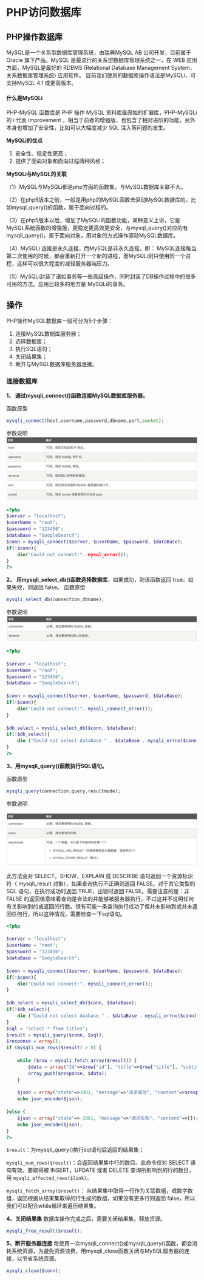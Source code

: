 # PHP访问数据库

## PHP操作数据库

MySQL是一个关系型数据库管理系统，由瑞典MySQL AB 公司开发，目前属于 Oracle 旗下产品。MySQL 是最流行的关系型数据库管理系统之一，在 WEB 应用方面，MySQL是最好的 RDBMS (Relational Database Management System，关系数据库管理系统) 应用软件。
目前我们使用的数据库操作语法是MySQLi，可支持MySQL 4.1 或更高版本。

#### 什么是MySQLi
PHP-MySQL 函数库是 PHP 操作 MySQL 资料库最原始的扩展库，PHP-MySQLi 的 i 代表 Improvement ，相当于前者的增强版，也包含了相对进阶的功能，另外本身也增加了安全性，比如可以大幅度减少 SQL 注入等问题的发生。

**MySQLi的优点**

1. 安全性、稳定性更高；
2. 提供了面向对象和面向过程两种风格；

**MySQLi与MySQL的关联**

（1）MySQL与MySQLi都是php方面的函数集，与MySQL数据库关联不大。

（2）在php5版本之前，一般是用php的MySQL函数去驱动MySQL数据库的，比如mysql_query()的函数，属于面向过程的。

（3）在php5版本以后，增加了MySQLi的函数功能，某种意义上讲，它是MySQL系统函数的增强版，更稳定更高效更安全，与mysql_query()对应的有mysqli_query()，属于面向对象，用对象的方式操作驱动MySQL数据库。

（4）MySQLi 连接是永久连接，而MySQL是非永久连接。即： MySQL连接每当第二次使用的时候，都会重新打开一个新的进程，而MySQLi则只使用同一个进程，这样可以很大程度的减轻服务器端压力。

（5）MySQLi封装了诸如事务等一些高级操作，同时封装了DB操作过程中的很多可用的方法。应用比较多的地方是 MySQLi的事务。

## 操作

PHP操作MySQL数据库一般可分为5个步骤：

1. 连接MySQL数据库服务器；
2. 选择数据库；
3. 执行SQL语句；
4. 关闭结果集；
5. 断开与MySQL数据库服务器连接。

### 连接数据库

**1、 通过mysqli_connect()函数连接MySQL数据库服务器。**

函数原型

```php
mysqli_connect(host,username,password,dbname,port,socket);
```
参数说明
![-c800](media/15415201274274/15415221765729.jpg)


```php
<?php
$server = "localhost";
$userName = "root";
$password = "123456";
$dataBase = "GoogleSearch";
$conn = mysqli_connect($server, $userName, $password, $dataBase);
if(!$conn){
	die("Could not connect:". mysql_error());
}
?>
```

**2、 用mysqli_select_db()函数选择数据库**，如果成功，则该函数返回 true。如果失败，则返回 false。
函数原型

```php
mysqli_select_db(connection,dbname);
```

参数说明
![-c800](media/15415201274274/15415223925743.jpg)


```php
<?php

$server = "localhost";
$userName = "root";
$password = "123456";
$dataBase = "GoogleSearch";

$conn = mysqli_connect($server, $userName, $password, $dataBase);
if(!$conn){
	die("Could not connect:". mysqli_connect_error());
}

$db_select = mysqli_select_db($conn, $dataBase);
if(!$db_select){
	die ("Could not select database " . $dataBase . mysqli_errno($conn));
}
?>
```

**3、用mysqli_query()函数执行SQL语句。**

函数原型

```php
mysqli_query(connection,query,resultmode);
```
参数说明

![-c800](media/15415201274274/15415235153398.jpg)


此方法会对 SELECT，SHOW，EXPLAIN 或 DESCRIBE 语句返回一个资源标识符（ mysqli_result 对象），如果查询执行不正确则返回 FALSE。对于其它类型的 SQL 语句，在执行成功时返回 TRUE，出错时返回 FALSE。需要注意的是：非 FALSE 的返回值意味着查询是合法的并能够被服务器执行，不过这并不说明任何有关影响到的或返回的行数。很有可能一条查询执行成功了但并未影响到或并未返回任何行，所以这种情况，需要检查一下sql语句。


```php
<?php

$server = "localhost";
$userName = "root";
$password = "123456";
$dataBase = "GoogleSearch";

$conn = mysqli_connect($server, $userName, $password, $dataBase);
if(!$conn){
	die("Could not connect:". mysqli_connect_error());
}

$db_select = mysqli_select_db($conn, $dataBase);
if(!$db_select){
	die ("Could not select daabase " . $dataBase . mysqli_errno($conn));
}
$sql = "select * from Titles";
$result = mysqli_query($conn, $sql);
$response = array();
if (mysqli_num_rows($result) > 0) {
	
	while ($row = mysqli_fetch_array($result)) {
		$data = array("Id"=>$row["id"], "title"=>$row["title"], "subtitle"=>$row["subtitle"]);
		array_push($response, $data);
	}
	
	$json = array("state"=>1001, "message"=>"请求成功", "content"=>$response);
	echo json_encode($json);
	
}else {
	$json = array("state"=>-1001, "message"=>"请求失败", "content"=>[]);
	echo json_encode($json);
}
?>
```

`$result`：为mysqli_query()执行sql语句后返回的结果集；

`mysqli_num_rows($result)`：会返回结果集中行的数目。此命令仅对 SELECT 语句有效。要取得被 INSERT，UPDATE 或者 DELETE 查询所影响到的行的数目，用 `mysqli_affected_rows($link)`。

`mysqli_fetch_array($result)`： 从结果集中取得一行作为关联数组，或数字数组，返回根据从结果集取得的行生成的数组，如果没有更多行则返回 false，所以我们可以配合while循环来遍历结果集。

**4、关闭结果集**
数据库操作完成之后，需要关闭结果集，释放资源。

```php
mysqli_free_result($result);
```

**5、断开服务器连接**
     每使用一次mysqli_connect()或mysqli_query()函数，都会消耗系统资源，为避免资源浪费，用mysqli_close函数关闭与MySQL服务器的连接，以节省系统资源。


```php
mysqli_close($conn);
```   
     




